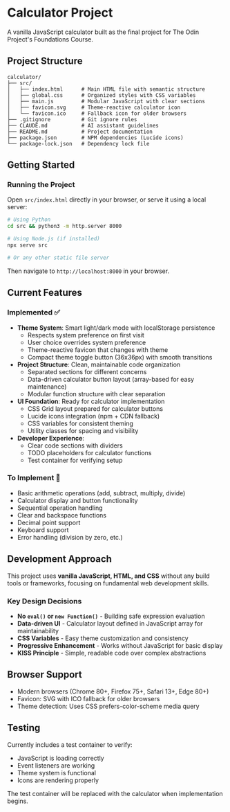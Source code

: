 # Calculator Project

A vanilla JavaScript calculator built as the final project for The Odin Project's Foundations Course.

## Project Structure

```
calculator/
├── src/
│   ├── index.html      # Main HTML file with semantic structure
│   ├── global.css      # Organized styles with CSS variables
│   ├── main.js         # Modular JavaScript with clear sections
│   ├── favicon.svg     # Theme-reactive calculator icon
│   └── favicon.ico     # Fallback icon for older browsers
├── .gitignore          # Git ignore rules
├── CLAUDE.md           # AI assistant guidelines
├── README.md           # Project documentation
├── package.json        # NPM dependencies (Lucide icons)
└── package-lock.json   # Dependency lock file
```

## Getting Started

### Running the Project

Open `src/index.html` directly in your browser, or serve it using a local server:

```bash
# Using Python
cd src && python3 -m http.server 8000

# Using Node.js (if installed)
npx serve src

# Or any other static file server
```

Then navigate to `http://localhost:8000` in your browser.

## Current Features

### Implemented ✅
- **Theme System**: Smart light/dark mode with localStorage persistence
  - Respects system preference on first visit
  - User choice overrides system preference
  - Theme-reactive favicon that changes with theme
  - Compact theme toggle button (36x36px) with smooth transitions
- **Project Structure**: Clean, maintainable code organization
  - Separated sections for different concerns
  - Data-driven calculator button layout (array-based for easy maintenance)
  - Modular function structure with clear separation
- **UI Foundation**: Ready for calculator implementation
  - CSS Grid layout prepared for calculator buttons
  - Lucide icons integration (npm + CDN fallback)
  - CSS variables for consistent theming
  - Utility classes for spacing and visibility
- **Developer Experience**:
  - Clear code sections with dividers
  - TODO placeholders for calculator functions
  - Test container for verifying setup

### To Implement 📝
- Basic arithmetic operations (add, subtract, multiply, divide)
- Calculator display and button functionality
- Sequential operation handling
- Clear and backspace functions
- Decimal point support
- Keyboard support
- Error handling (division by zero, etc.)

## Development Approach

This project uses **vanilla JavaScript, HTML, and CSS** without any build tools or frameworks, focusing on fundamental web development skills.

### Key Design Decisions

- **No `eval()` or `new Function()`** - Building safe expression evaluation
- **Data-driven UI** - Calculator layout defined in JavaScript array for maintainability
- **CSS Variables** - Easy theme customization and consistency
- **Progressive Enhancement** - Works without JavaScript for basic display
- **KISS Principle** - Simple, readable code over complex abstractions

## Browser Support

- Modern browsers (Chrome 80+, Firefox 75+, Safari 13+, Edge 80+)
- Favicon: SVG with ICO fallback for older browsers
- Theme detection: Uses CSS prefers-color-scheme media query

## Testing

Currently includes a test container to verify:
- JavaScript is loading correctly
- Event listeners are working
- Theme system is functional
- Icons are rendering properly

The test container will be replaced with the calculator when implementation begins.